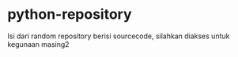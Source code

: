 # python-repository
Isi dari random repository berisi sourcecode, silahkan diakses untuk kegunaan masing2

